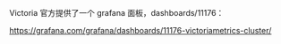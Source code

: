 Victoria 官方提供了一个 grafana 面板，dashboards/11176：

<https://grafana.com/grafana/dashboards/11176-victoriametrics-cluster/>
